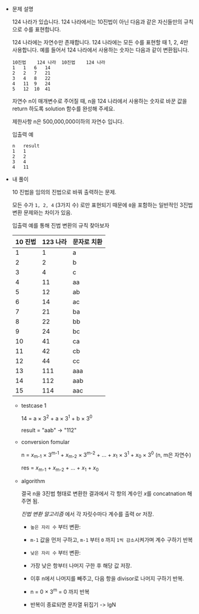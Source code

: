 * 문제 설명

    124 나라가 있습니다. 124 나라에서는 10진법이 아닌 다음과 같은 자신들만의 규칙으로 수를 표현합니다.

    124 나라에는 자연수만 존재합니다.
    124 나라에는 모든 수를 표현할 때 1, 2, 4만 사용합니다.
    예를 들어서 124 나라에서 사용하는 숫자는 다음과 같이 변환됩니다.

    ```
    10진법	124 나라	10진법	124 나라
    1	1	6	14
    2	2	7	21
    3	4	8	22
    4	11	9	24
    5	12	10	41
    ```

    자연수 n이 매개변수로 주어질 때, n을 124 나라에서 사용하는 숫자로 바꾼 값을 return 하도록 solution 함수를 완성해 주세요.

    제한사항
    n은 500,000,000이하의 자연수 입니다.

    입출력 예
    ```
    n	result
    1	1
    2	2
    3	4
    4	11
    ```

* 내 풀이

    10 진법을 임의의 진법으로 바꿔 출력하는 문제.

    모든 수가 `1, 2, 4` (3가지 수) 로만 표현되기 때문에 `0`을 포함하는 일반적인 3진법 변환 문제와는 차이가 있음.

    입출력 예를 통해 진법 변환의 규칙 찾아보자

    | 10 진법 | 123 나라 | 문자로 치환 |
    |-|-|-|
    |1|1|a|
    |2|2|b|
    |3|4|c|
    |4|11|aa|
    |5|12|ab|
    |6|14|ac|
    |7|21|ba|
    |8|22|bb|
    |9|24|bc|
    |10|41|ca|
    |11|42|cb|
    |12|44|cc|
    |13|111|aaa|
    |14|112|aab|
    |15|114|aac|


    * testcase 1

        14 =    a <span>&#215;</span> 3<sup>2</sup> + 
                a <span>&#215;</span> 3<sup>1</sup> + 
                b <span>&#215;</span> 3<sup>0</sup> 
                
        result = "aab" -> "112" 

    * conversion fomular

        n = *x*<sub>m-1</sub> <span>&#215;</span> 3<sup>m-1</sup> + 
            *x*<sub>m-2</sub> <span>&#215;</span> 3<sup>m-2</sup> + 
            ... + 
            *x*<sub>1</sub> <span>&#215;</span> 3<sup>1</sup> + 
            *x*<sub>0</sub> <span>&#215;</span> 3<sup>0</sup> 
            (n, m은 자연수)
        
        res = *x*<sub>m-1</sub> + *x*<sub>m-2</sub> + ... + *x*<sub>1</sub> + *x*<sub>0</sub>

    * algorithm

        결국 n을 3진법 형태로 변환한 결과에서 각 항의 계수인 *x*를 concatnation 해주면 됨.

        *진법 변환 알고리즘* 에서 각 자릿수마다 계수를 출력 or 저장.

        - `높은 자리 수` 부터 변환: 
        - `m-1` 값을 먼저 구하고, `m-1` 부터 `0` 까지 `1씩 감소`시켜가며 계수 구하기 반복
        
        - `낮은 자리 수` 부터 변환: 
        - 가장 낮은 항부터 나머지 구한 후 해당 값 저장.
        - 이후 n에서 나머지를 빼주고, 다음 항을 divisor로 나머지 구하기 반복. 
        - n = 0 <span>&#215;</span> 3<sup>m</sup> = 0 까지 반복
        - 반복이 종료되면 문자열 뒤집기 -> lgN


